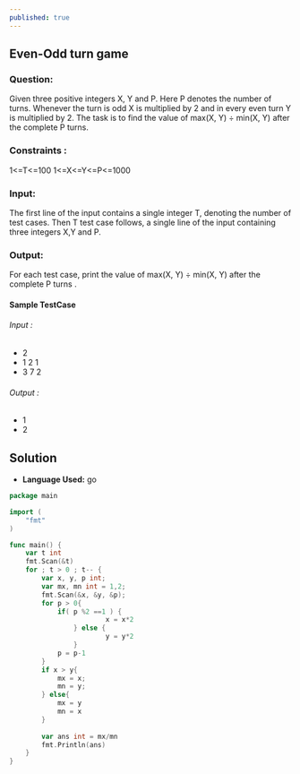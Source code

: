 ```yaml
---
published: true
---
```


## Even-Odd turn game

### Question:

Given three positive integers X, Y and P. Here P denotes the number of turns. Whenever the turn is odd X is multiplied by 2 and in every even turn Y is multiplied by 2. The task is to find the value of max(X, Y) ÷ min(X, Y) after the complete P turns.


### Constraints :

1<=T<=100
1<=X<=Y<=P<=1000

### Input:

The first line of the input contains a single integer T, denoting the number of test cases. Then T test case follows, a single line of the input containing three integers X,Y and P.

### Output:

For each test case, print the value of max(X, Y) ÷ min(X, Y) after the complete P turns .


#### Sample TestCase

###### Input :
- 2
- 1 2 1
- 3 7 2


###### Output :
- 1
- 2


## Solution

- **Language Used:** go

```go
package main

import (
	"fmt"
)

func main() {
	var t int
	fmt.Scan(&t)
	for ; t > 0 ; t-- {
		var x, y, p int;
		var mx, mn int = 1,2;
		fmt.Scan(&x, &y, &p);
		for p > 0{
			if( p %2 ==1 ) {
                		x = x*2
           		} else {
              			y = y*2
           		}
			p = p-1
		}
		if x > y{
			mx = x;
			mn = y;
		} else{
		    mx = y
		    mn = x
		}
	
		var ans int = mx/mn
		fmt.Println(ans)
	}	
}
```

